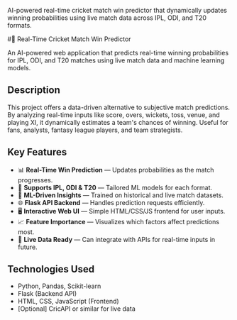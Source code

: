AI-powered real-time cricket match win predictor that dynamically updates winning probabilities using live match data across IPL, ODI, and T20 formats.

#🏏 Real-Time Cricket Match Win Predictor

An AI-powered web application that predicts real-time winning probabilities for IPL, ODI, and T20 matches using live match data and machine learning models.

##  Description

This project offers a data-driven alternative to subjective match predictions. By analyzing real-time inputs like score, overs, wickets, toss, venue, and playing XI, it dynamically estimates a team's chances of winning. Useful for fans, analysts, fantasy league players, and team strategists.

##  Key Features

- 📊 **Real-Time Win Prediction** — Updates probabilities as the match progresses.
- 🏏 **Supports IPL, ODI & T20** — Tailored ML models for each format.
- 🧠 **ML-Driven Insights** — Trained on historical and live match datasets.
- 🌐 **Flask API Backend** — Handles prediction requests efficiently.
- 🖥️ **Interactive Web UI** — Simple HTML/CSS/JS frontend for user inputs.
- 📈 **Feature Importance** — Visualizes which factors affect predictions most.
- 🔄 **Live Data Ready** — Can integrate with APIs for real-time inputs in future.

##  Technologies Used

- Python, Pandas, Scikit-learn
- Flask (Backend API)
- HTML, CSS, JavaScript (Frontend)
- [Optional] CricAPI or similar for live data

